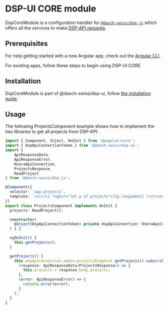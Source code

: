 # DSP-UI CORE module

DspCoreModule is a configuration handler for [`@dasch-swiss/dsp-js`](https://www.npmjs.com/package/@dasch-swiss/dsp-js) which offers all the services to make [DSP-API requests](https://docs.dasch.swiss/developers/knora/api-reference/queries/).

## Prerequisites

For help getting started with a new Angular app, check out the [Angular CLI](https://cli.angular.io/).

For existing apps, follow these steps to begin using DSP-UI CORE.

## Installation

DspCoreModule is part of @dasch-swiss/dsp-ui, follow [the installation guide](/how-to-use/getting-started/).

## Usage

 The following ProjectsComponent example shows how to implement the two libraries to get all projects from DSP-API:

```typescript
import { Component, Inject, OnInit } from '@angular/core';
import { DspApiConnectionToken } from '@dasch-swiss/dsp-ui';
import { 
    ApiResponseData,
    ApiResponseError,
    KnoraApiConnection,
    ProjectsResponse,
    ReadProject
} from '@dasch-swiss/dsp-js';

@Component({
  selector: 'app-projects',
  template: `<ul><li *ngFor="let p of projects">{{p.longname}} (<strong>{{p.shortname}}</strong> | {{p.shortcode}})</li></ul>`
})
export class ProjectsComponent implements OnInit {
  projects: ReadProject[];

  constructor(
    @Inject(DspApiConnectionToken) private dspApiConnection: KnoraApiConnection
  ) { }

  ngOnInit() {
    this.getProjects();
  }

  getProjects() {
    this.dspApiConnection.admin.projectsEndpoint.getProjects().subscribe(
      (response: ApiResponseData<ProjectsResponse>) => {
        this.projects = response.body.projects;
      },
      (error: ApiResponseError) => {
        console.error(error);
      }
    );
  }
}
```
